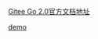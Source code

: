 [Gitee Go 2.0官方文档地址](https://gitee.com/help/categories/69)

[demo](https://gitee.com/ZhuGeZiFang/tool-demo)
